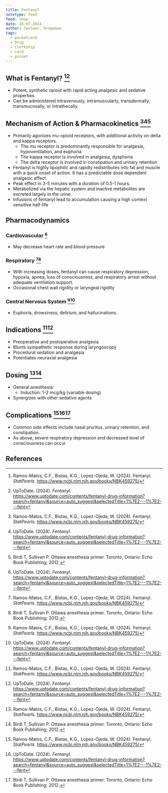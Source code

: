 ```yaml
---
title: Fentanyl
notetype: feed
feed: show
date: 16-07-2024
author: Jasleen, Dragoman
tags:
  - pocketcard
  - Drug
  - clerkship
  - card
  - pocket
---
```

## What is Fentanyl? [^1][^2]
- Potent, synthetic opioid with rapid acting analgesic and sedative properties.
- Can be administered intravenously, intramuscularly, transdermally, transmucosally, or intrathecally.

## Mechanism of Action & Pharmacokinetics [^1][^2][^3]
- Primarily agonizes mu-opioid receptors, with additional activity on delta and kappa receptors.
	- The mu receptor is predominantly responsible for analgesia, hypoventilation, and euphoria
	- The kappa receptor is involved in analgesia, dysphoria
	- The delta receptor is involved in constipation and urinary retention
- Fentanyl is highly lipophilic and rapidly redistributes into fat and muscle with a quick onset of action. It has a predictable dose dependent analgesic effect.
- Peak effect in 3-5 minutes with a duration of 0.5-1 hours.
- Metabolized via the hepatic system and inactive metabolites are excreted largely in the urine. 
- Infusions of fentanyl lead to accumulation causing a high context sensitive half-life

## Pharmacodynamics

### Cardiovascular [^2]
- May decrease heart rate and blood pressure

### Respiratory [^1][^3]
- With increasing doses, fentanyl can cause respiratory depression, hypoxia, apnea, loss of consciousness, and respiratory arrest without adequate ventilation support. 
- Occasional chest wall rigidity or laryngeal rigidity

### Central Nervous System [^1][^2] 
- Euphoria, drowsiness, delirium, and hallucinations. 

## Indications [^1][^2] 
- Preoperative and postoperative  analgesia 
- Blunts sympathetic response during laryngoscopy
- Procedural sedation and analgesia
- Potentiates neuraxial analgesia

## Dosing [^1][^3] 
- General anesthesia: 
	- Induction: 1-2 mcg/kg (variable dosing)
- Synergizes with other sedative agents

## Complications  [^1][^2][^3]
- Common side effects include nasal pruritus, urinary retention, and constipation.
- As above, severe respiratory depression and decreased level of consciousness can occur

## References
[^1]: Ramos-Matos, C.F., Bistas, K.G., Lopez-Ojeda, W. (2024). Fentanyl. *StatPearls.* https://www.ncbi.nlm.nih.gov/books/NBK459275/
[^2]: UpToDate. (2024). *Fentanyl*. https://www.uptodate.com/contents/fentanyl-drug-information?search=fentanyl&source=auto_suggest&selectedTitle=1%7E2---1%7E2---fent
[^3]: Birdi T, Sullivan P. Ottawa anesthesia primer. Toronto, Ontario: Echo Book Publishing; 2012.

